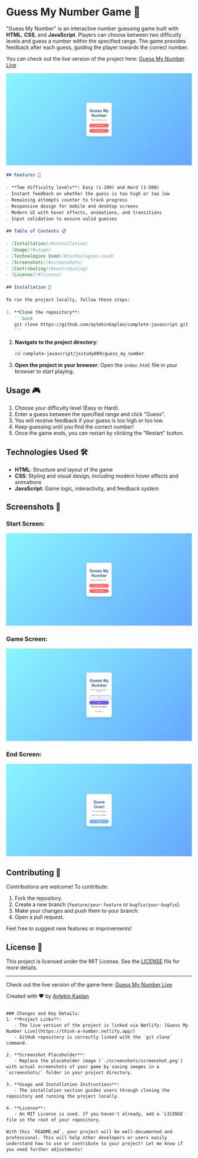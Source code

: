 # Guess My Number Game 🎲

"Guess My Number" is an interactive number guessing game built with **HTML**, **CSS**, and **JavaScript**. Players can choose between two difficulty levels and guess a number within the specified range. The game provides feedback after each guess, guiding the player towards the correct number.

You can check out the live version of the project here: [Guess My Number Live](https://think-a-number.netlify.app/)

![Project Screenshot](./screenshots/screenshot.png)

````markdown
## Features 🚀

- **Two difficulty levels**: Easy (1-100) and Hard (1-500)
- Instant feedback on whether the guess is too high or too low
- Remaining attempts counter to track progress
- Responsive design for mobile and desktop screens
- Modern UI with hover effects, animations, and transitions
- Input validation to ensure valid guesses

## Table of Contents 📋

- [Installation](#installation)
- [Usage](#usage)
- [Technologies Used](#technologies-used)
- [Screenshots](#screenshots)
- [Contributing](#contributing)
- [License](#license)

## Installation 🔧

To run the project locally, follow these steps:

1. **Clone the repository**:
   ```bash
   git clone https://github.com/aytekinkaplan/complete-javascript.git
   ```
````

2. **Navigate to the project directory**:

   ```bash
   cd complete-javascript/jsstudy009/guess_my_number
   ```

3. **Open the project in your browser**:
   Open the `index.html` file in your browser to start playing.

## Usage 🎮

1. Choose your difficulty level (Easy or Hard).
2. Enter a guess between the specified range and click "Guess".
3. You will receive feedback if your guess is too high or too low.
4. Keep guessing until you find the correct number!
5. Once the game ends, you can restart by clicking the "Restart" button.

## Technologies Used 🛠️

- **HTML**: Structure and layout of the game
- **CSS**: Styling and visual design, including modern hover effects and animations
- **JavaScript**: Game logic, interactivity, and feedback system

## Screenshots 📸

### Start Screen:

![Start Screen](./screenshots/start-screen.png)

### Game Screen:

![Game Screen](./screenshots/game-screen.png)

### End Screen:

![End Screen](./screenshots/end-screen.png)

## Contributing 🤝

Contributions are welcome! To contribute:

1. Fork the repository.
2. Create a new branch (`feature/your-feature` or `bugfix/your-bugfix`).
3. Make your changes and push them to your branch.
4. Open a pull request.

Feel free to suggest new features or improvements!

## License 📄

This project is licensed under the MIT License. See the [LICENSE](LICENSE) file for more details.

---

Check out the live version of the game here: [Guess My Number Live](https://think-a-number.netlify.app/)

Created with ❤️ by [Aytekin Kaplan](https://github.com/aytekinkaplan)

```

### Changes and Key Details:
1. **Project Links**:
   - The live version of the project is linked via Netlify: [Guess My Number Live](https://think-a-number.netlify.app/)
   - GitHub repository is correctly linked with the `git clone` command.

2. **Screenshot Placeholder**:
   - Replace the placeholder image (`./screenshots/screenshot.png`) with actual screenshots of your game by saving images in a `screenshots/` folder in your project directory.

3. **Usage and Installation Instructions**:
   - The installation section guides users through cloning the repository and running the project locally.

4. **License**:
   - An MIT License is used. If you haven't already, add a `LICENSE` file in the root of your repository.

With this `README.md`, your project will be well-documented and professional. This will help other developers or users easily understand how to use or contribute to your project! Let me know if you need further adjustments!
```
